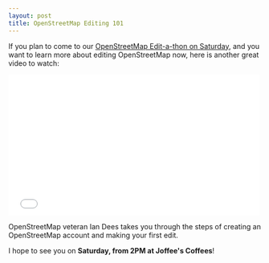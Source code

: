 ```yaml
---
layout: post
title: OpenStreetMap Editing 101
---
```


If you plan to come to our [OpenStreetMap Edit-a-thon on Saturday](/2014/04/22/editathon/), and you want to learn more about editing OpenStreetMap now, here is another great video to watch:

<iframe width="500" height="281" src="//www.youtube.com/embed/2d4C9k3TWac" frameborder="0" allowfullscreen></iframe>

OpenStreetMap veteran Ian Dees takes you through the steps of creating an OpenStreetMap account and making your first edit.

I hope to see you on **Saturday, from 2PM at Joffee's Coffees**!